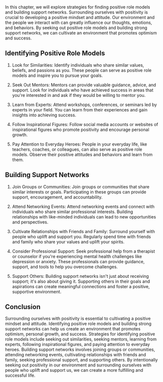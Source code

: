 
In this chapter, we will explore strategies for finding positive role models and building support networks. Surrounding ourselves with positivity is crucial to developing a positive mindset and attitude. Our environment and the people we interact with can greatly influence our thoughts, emotions, and behaviors. By seeking out positive role models and building strong support networks, we can cultivate an environment that promotes optimism and success.

Identifying Positive Role Models
--------------------------------

1. Look for Similarities: Identify individuals who share similar values, beliefs, and passions as you. These people can serve as positive role models and inspire you to pursue your goals.

2. Seek Out Mentors: Mentors can provide valuable guidance, advice, and support. Look for individuals who have achieved success in areas that you're interested in and ask if they would be willing to mentor you.

3. Learn from Experts: Attend workshops, conferences, or seminars led by experts in your field. You can learn from their experiences and gain insights into achieving success.

4. Follow Inspirational Figures: Follow social media accounts or websites of inspirational figures who promote positivity and encourage personal growth.

5. Pay Attention to Everyday Heroes: People in your everyday life, like teachers, coaches, or colleagues, can also serve as positive role models. Observe their positive attitudes and behaviors and learn from them.

Building Support Networks
-------------------------

1. Join Groups or Communities: Join groups or communities that share similar interests or goals. Participating in these groups can provide support, encouragement, and accountability.

2. Attend Networking Events: Attend networking events and connect with individuals who share similar professional interests. Building relationships with like-minded individuals can lead to new opportunities and perspectives.

3. Cultivate Relationships with Friends and Family: Surround yourself with people who uplift and support you. Regularly spend time with friends and family who share your values and uplift your spirits.

4. Consider Professional Support: Seek professional help from a therapist or counselor if you're experiencing mental health challenges like depression or anxiety. These professionals can provide guidance, support, and tools to help you overcome challenges.

5. Support Others: Building support networks isn't just about receiving support; it's also about giving it. Supporting others in their goals and aspirations can create meaningful connections and foster a positive, supportive environment.

Conclusion
----------

Surrounding ourselves with positivity is essential to cultivating a positive mindset and attitude. Identifying positive role models and building strong support networks can help us create an environment that promotes optimism, personal growth, and success. Strategies for identifying positive role models include seeking out similarities, seeking mentors, learning from experts, following inspirational figures, and paying attention to everyday heroes. Building support networks involves joining groups or communities, attending networking events, cultivating relationships with friends and family, seeking professional support, and supporting others. By intentionally seeking out positivity in our environment and surrounding ourselves with people who uplift and support us, we can create a more fulfilling and successful life.
